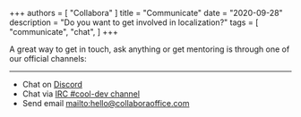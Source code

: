+++
authors = [
    "Collabora"
]
title = "Communicate"
date = "2020-09-28"
description = "Do you want to get involved in localization?"
tags = [
    "communicate",
    "chat",
]
+++

A great way to get in touch, ask anything or get mentoring is through one of our official channels:
<!--more-->
---
* Chat on [Discord](https://forum.collaboraonline.com/)
* Chat via [IRC #cool-dev channel](irc://irc.freenode.net/#cool-dev)
* Send email [mailto:hello@collaboraoffice.com](hello@collaboraoffice.com)
